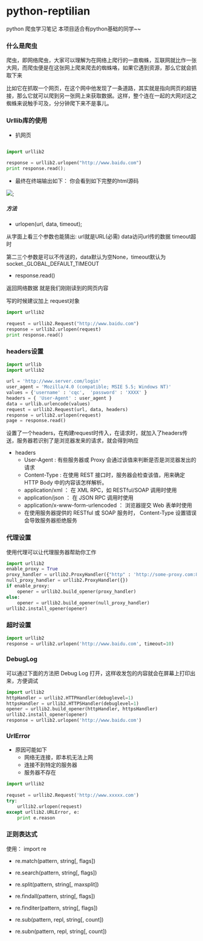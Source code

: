 # python-reptilian
python 爬虫学习笔记 本项目适合有python基础的同学~~ 

### 什么是爬虫

爬虫，即网络爬虫，大家可以理解为在网络上爬行的一直蜘蛛，互联网就比作一张大网，而爬虫便是在这张网上爬来爬去的蜘蛛咯，如果它遇到资源，那么它就会抓取下来

比如它在抓取一个网页，在这个网中他发现了一条道路，其实就是指向网页的超链接，那么它就可以爬到另一张网上来获取数据。这样，整个连在一起的大网对这之蜘蛛来说触手可及，分分钟爬下来不是事儿。

### Urllib库的使用

* 扒网页

```py

import urllib2
 
response = urllib2.urlopen("http://www.baidu.com")
print response.read();


```

* 最终在终端输出如下：  你会看到如下完整的html源码

![]('');

##### 方法

* urlopen(url, data, timeout);

从字面上看三个参数也能猜出: url就是URL(必需) data访问url传的数据 timeout超时

 第二三个参数是可以不传送的，data默认为空None，timeout默认为 socket._GLOBAL_DEFAULT_TIMEOUT

*  response.read() 

返回网络数据 就是我们刚刚读到的网页内容

写的时候建议加上 request对象

```py
import urllib2
 
request = urllib2.Request("http://www.baidu.com")
response = urllib2.urlopen(request)
print response.read()
```


### headers设置



```py
import urllib  
import urllib2  
 
url = 'http://www.server.com/login'
user_agent = 'Mozilla/4.0 (compatible; MSIE 5.5; Windows NT)'  
values = {'username' : 'cqc',  'password' : 'XXXX' }  
headers = { 'User-Agent' : user_agent }  
data = urllib.urlencode(values)  
request = urllib2.Request(url, data, headers)  
response = urllib2.urlopen(request)  
page = response.read() 
```

设置了一个headers，在构建request时传入，在请求时，就加入了headers传送，服务器若识别了是浏览器发来的请求，就会得到响应

* headers
	* User-Agent : 有些服务器或 Proxy 会通过该值来判断是否是浏览器发出的请求
	* Content-Type : 在使用 REST 接口时，服务器会检查该值，用来确定 HTTP Body 中的内容该怎样解析。
	* application/xml ： 在 XML RPC，如 RESTful/SOAP 调用时使用
	* application/json ： 在 JSON RPC 调用时使用
	* application/x-www-form-urlencoded ： 浏览器提交 Web 表单时使用
	* 在使用服务器提供的 RESTful 或 SOAP 服务时， Content-Type 设置错误会导致服务器拒绝服务


### 代理设置

使用代理可以让代理服务器帮助你工作

```py
import urllib2
enable_proxy = True
proxy_handler = urllib2.ProxyHandler({"http" : 'http://some-proxy.com:8080'})
null_proxy_handler = urllib2.ProxyHandler({})
if enable_proxy:
    opener = urllib2.build_opener(proxy_handler)
else:
    opener = urllib2.build_opener(null_proxy_handler)
urllib2.install_opener(opener)

```

### 超时设置

```py
import urllib2
response = urllib2.urlopen('http://www.baidu.com', timeout=10)

```

### DebugLog

可以通过下面的方法把 Debug Log 打开，这样收发包的内容就会在屏幕上打印出来，方便调试

```py
import urllib2
httpHandler = urllib2.HTTPHandler(debuglevel=1)
httpsHandler = urllib2.HTTPSHandler(debuglevel=1)
opener = urllib2.build_opener(httpHandler, httpsHandler)
urllib2.install_opener(opener)
response = urllib2.urlopen('http://www.baidu.com')
```

### UrlError
* 原因可能如下
	* 网络无连接，即本机无法上网
	* 连接不到特定的服务器
	* 服务器不存在

```py
import urllib2
 
requset = urllib2.Request('http://www.xxxxx.com')
try:
    urllib2.urlopen(request)
except urllib2.URLError, e:
    print e.reason

```

### 正则表达式

使用： import re

* re.match(pattern, string[, flags])

* re.search(pattern, string[, flags])

* re.split(pattern, string[, maxsplit])

* re.findall(pattern, string[, flags])

* re.finditer(pattern, string[, flags])

* re.sub(pattern, repl, string[, count])

* re.subn(pattern, repl, string[, count])










